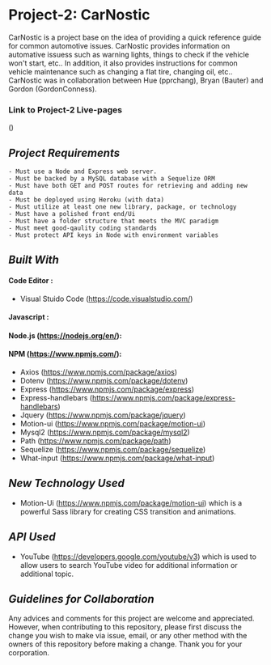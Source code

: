 # Project-2: CarNostic
CarNostic is a project base on the idea of providing a quick reference guide for common automotive issues.  CarNostic provides information on automative issuess such as warning lights, things to check if the vehicle won't start, etc..  In addition, it also provides instructions for common vehicle maintenance such as changing a flat tire, changing oil, etc..   
CarNostic was in collaboration between Hue (pprchang), Bryan (Bauter) and Gordon (GordonConness).

### Link to Project-2 Live-pages ###

()

## *Project Requirements*
```
- Must use a Node and Express web server.
- Must be backed by a MySQL database with a Sequelize ORM
- Must have both GET and POST routes for retrieving and adding new data
- Must be deployed using Heroku (with data)
- Must utilize at least one new library, package, or technology
- Must have a polished front end/Ui
- Must have a folder structure that meets the MVC paradigm
- Must meet good-qaulity coding standards
- Must protect API keys in Node with environment variables

```

## *Built With*

#### Code Editor : 
- Visual Stuido Code (https://code.visualstudio.com/)

#### Javascript :

#### Node.js (https://nodejs.org/en/):

#### NPM (https://www.npmjs.com/):
- Axios (https://www.npmjs.com/package/axios)
- Dotenv (https://www.npmjs.com/package/dotenv)
- Express (https://www.npmjs.com/package/express)
- Express-handlebars (https://www.npmjs.com/package/express-handlebars)
- Jquery (https://www.npmjs.com/package/jquery)
- Motion-ui (https://www.npmjs.com/package/motion-ui)
- Mysql2 (https://www.npmjs.com/package/mysql2)
- Path (https://www.npmjs.com/package/path)
- Sequelize (https://www.npmjs.com/package/sequelize)
- What-input (https://www.npmjs.com/package/what-input)


## *New Technology Used*

- Motion-Ui (https://www.npmjs.com/package/motion-ui) which is a powerful Sass library for creating CSS transition and animations.

## *API Used*

- YouTube (https://developers.google.com/youtube/v3) which is used to allow users to search YouTube video for additional information or additional topic.

## *Guidelines for Collaboration*
Any advices and comments for this project are welcome and appreciated. However, when contributing to this repository, please first discuss the change you wish to make via issue, email, or any other method with the owners of this repository before making a change.  Thank you for your corporation.
